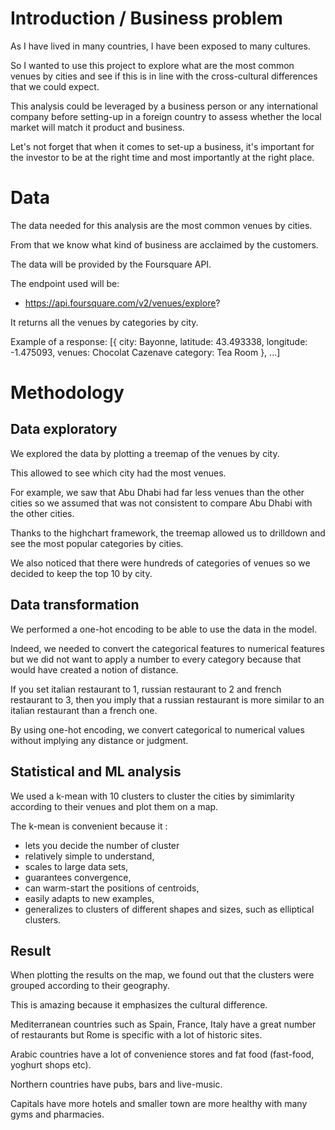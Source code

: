 # Introduction / Business problem

As I have lived in many countries, I have been exposed to many cultures.

So I wanted to use this project to explore what are the most common venues by cities and 
see if this is in line with the cross-cultural differences that we could expect.

This analysis could be leveraged by a business person or any international company before setting-up in 
a foreign country to assess whether the local market will match it product and business.

Let's not forget that when it comes to set-up a business, it's important for the investor to be at the right time 
and most importantly at the right place.


# Data

The data needed for this analysis are the most common venues by cities.

From that we know what kind of business are acclaimed by the customers.

The data will be provided by the Foursquare API.

The endpoint used will be: 
- https://api.foursquare.com/v2/venues/explore?

It returns all the venues by categories by city.

Example of a response: [{
    city: Bayonne, 
    latitude: 43.493338, 
    longitude: -1.475093, 
    venues: Chocolat Cazenave
    category: Tea Room
}, ...]

# Methodology

## Data exploratory

We explored the data by plotting a treemap of the venues by city.

This allowed to see which city had the most venues.

For example, we saw that Abu Dhabi had far less venues than the other cities so we assumed that was not consistent 
to compare Abu Dhabi with the other cities.

Thanks to the highchart framework, the treemap allowed us to drilldown and see the most popular categories by cities.

We also noticed that there were hundreds of categories of venues so we decided to keep the top 10 by city.

## Data transformation

We performed a one-hot encoding to be able to use the data in the model.

Indeed, we needed to convert the categorical features to numerical features but we did not want to apply a number to 
every category because that would have created a notion of distance.

If you set italian restaurant to 1, russian restaurant to 2 and french restaurant to 3, then you imply that a russian 
restaurant is more similar to an italian restaurant than a french one.

By using one-hot encoding, we convert categorical to numerical values without implying any distance or judgment.

## Statistical and ML analysis 

We used a k-mean with 10 clusters to cluster the cities by simimlarity according to their venues and plot them on a map.

The k-mean is convenient because it : 
- lets you decide the number of cluster
- relatively simple to understand,
- scales to large data sets, 
- guarantees convergence, 
- can warm-start the positions of centroids, 
- easily adapts to new examples, 
- generalizes to clusters of different shapes and sizes, such as elliptical clusters.

## Result

When plotting the results on the map, we found out that the clusters were grouped according to their geography.

This is amazing because it emphasizes the cultural difference.

Mediterranean countries such as Spain, France, Italy have a great number of restaurants but Rome is specific with a lot 
of historic sites.

Arabic countries have a lot of convenience stores and fat food (fast-food, yoghurt shops etc).

Northern countries have pubs, bars and live-music.

Capitals have more hotels and smaller town are more healthy with many gyms and pharmacies.
